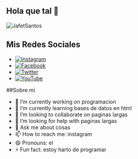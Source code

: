 ## Hola que tal 👋

![JafetSantos](https://github.com/user-attachments/assets/448e82a9-a956-417a-9a0a-f6d55aab941f)
## Mis Redes Sociales

- [![Instagram](https://img.shields.io/badge/Instagram-E4405F?style=for-the-badge&logo=instagram&logoColor=white)](https://www.instagram.com/santosjafetisai777)
- [![Facebook](https://img.shields.io/badge/Facebook-1877F2?style=for-the-badge&logo=facebook&logoColor=white)](https://www.facebook.com/jafet.santos.52)
- [![Twitter](https://img.shields.io/twitter/follow/JafetSantos0?style=social)](https://twitter.com/JafetSantos0)
- [![YouTube](https://img.shields.io/badge/YouTube-FF0000?style=for-the-badge&logo=youtube&logoColor=white)](https://www.youtube.com/c/@jafetsantos-p5m)

##Sobre mi 
- 🔭 I’m currently working on programacion
- 🌱 I’m currently learning bases de datos en html
- 👯 I’m looking to collaborate on paginas largas
- 🤔 I’m looking for help with paginas largas
- 💬 Ask me about cosas
- 📫 How to reach me: instagram
- 😄 Pronouns: el
- ⚡ Fun fact: estoy harto de programar
